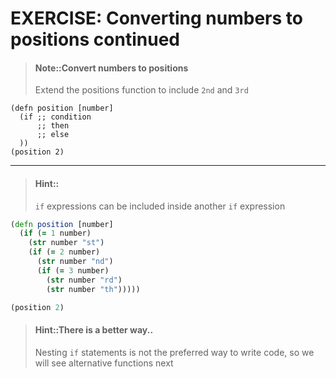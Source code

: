 # EXERCISE: Converting numbers to positions continued

> #### Note::Convert numbers to positions
> Extend the positions function to include `2nd` and `3rd`
```eval-clojure
(defn position [number]
  (if ;; condition
      ;; then
      ;; else
  ))
(position 2)
```

<hr />

> #### Hint::
> `if` expressions can be included inside another `if` expression


<!--sec data-title="Reveal answer..." data-id="answer001" data-collapse=true ces-->

```clojure
(defn position [number]
  (if (= 1 number)
    (str number "st")
    (if (= 2 number)
      (str number "nd")
      (if (= 3 number)
        (str number "rd")
        (str number "th")))))

(position 2)
```

<!--endsec-->

> #### Hint::There is a better way..
> Nesting `if` statements is not the preferred way to write code, so we will see alternative functions next
